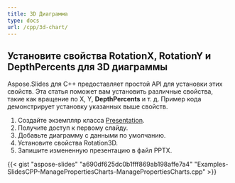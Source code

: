 ```yaml
---
title: 3D Диаграмма
type: docs
url: /cpp/3d-chart/
---
```


## **Установите свойства RotationX, RotationY и DepthPercents для 3D диаграммы**
Aspose.Slides для C++ предоставляет простой API для установки этих свойств. Эта статья поможет вам установить различные свойства, такие как вращение по X, Y, **DepthPercents** и т. д. Пример кода демонстрирует установку указанных выше свойств.

1. Создайте экземпляр класса [Presentation](https://reference.aspose.com/slides/net/aspose.slides/presentation).
1. Получите доступ к первому слайду.
1. Добавьте диаграмму с данными по умолчанию.
1. Установите свойства Rotation3D.
1. Запишите измененную презентацию в файл PPTX.

{{< gist "aspose-slides" "a690df625dc0b1fff869ab198affe7a4" "Examples-SlidesCPP-ManagePropertiesCharts-ManagePropertiesCharts.cpp" >}}